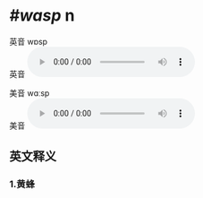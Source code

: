 # ***\#wasp*** n
英音 wɒsp  
英音
<audio src="./media/wasp1_AAC.aac" controls="controls"></audio>

美音 wɑːsp  
美音
<audio src="./media/wasp1_AAC.aac" controls="controls"></audio>



  

英文释义
---
### 1.**黄蜂**  


